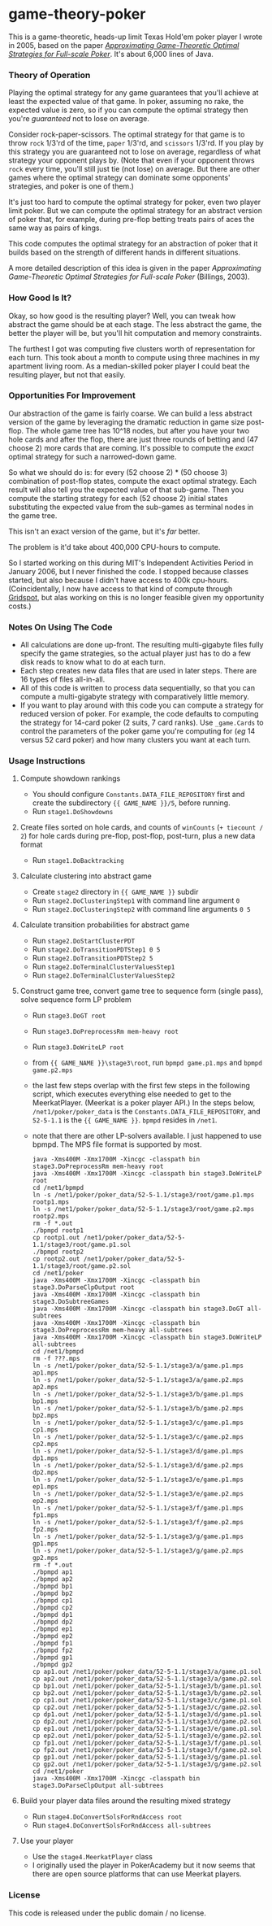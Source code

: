game-theory-poker
=====

This is a game-theoretic, heads-up limit Texas Hold'em poker player I wrote in 2005, based on the paper [_Approximating Game-Theoretic Optimal Strategies for Full-scale Poker_](https://www.google.com/search?q=Approximating+Game-Theoretic+Optimal+Strategies+for+Full-scale+Poker).  It's about 6,000 lines of Java.


### Theory of Operation
Playing the optimal strategy for any game guarantees that you'll achieve at least the expected value of that game.  In poker, assuming no rake, the expected value is zero, so if you can compute the optimal strategy then you're _guaranteed_ not to lose on average.

Consider rock-paper-scissors.  The optimal strategy for that game is to throw `rock` 1/3'rd of the time, `paper` 1/3'rd, and `scissors` 1/3'rd.  If you play by this strategy you are guaranteed not to lose on average, regardless of what strategy your opponent plays by.  (Note that even if your opponent throws `rock` every time, you'll still just tie (not lose) on average.  But there are other games where the optimal strategy can dominate some opponents' strategies, and poker is one of them.)

It's just too hard to compute the optimal strategy for poker, even two player limit poker.  But we can compute the optimal strategy for an abstract version of poker that, for example, during pre-flop betting treats pairs of aces the same way as pairs of kings.

This code computes the optimal strategy for an abstraction of poker that it builds based on the strength of different hands in different situations.

A more detailed description of this idea is given in the paper _Approximating Game-Theoretic Optimal Strategies for Full-scale Poker_ (Billings, 2003).


### How Good Is It?
Okay, so how good is the resulting player?  Well, you can tweak how abstract the game should be at each stage.  The less abstract the game, the better the player will be, but you'll hit computation and memory constraints.

The furthest I got was computing five clusters worth of representation for each turn.  This took about a month to compute using three machines in my apartment living room.  As a median-skilled poker player I could beat the resulting player, but not that easily.


### Opportunities For Improvement
Our abstraction of the game is fairly coarse.  We can build a less abstract version of the game by leveraging the dramatic reduction in game size post-flop.  The whole game tree has 10^18 nodes, but after you have your two hole cards and after the flop, there are just three rounds of betting and (47 choose 2) more cards that are coming.  It's possible to compute the _exact_ optimal strategy for such a narrowed-down game.

So what we should do is: for every (52 choose 2) * (50 choose 3) combination of post-flop states, compute the exact optimal strategy.  Each result will also tell you the expected value of that sub-game.  Then you compute the starting strategy for each (52 choose 2) initial states substituting the expected value from the sub-games as terminal nodes in the game tree.

This isn't an exact version of the game, but it's _far_ better.

The problem is it'd take about 400,000 CPU-hours to compute.

So I started working on this during MIT's Independent Activities Period in January 2006, but I never finished the code.  I stopped because classes started, but also because I didn't have access to 400k cpu-hours.  (Coincidentally, I now have access to that kind of compute through [Gridspot](http://gridspot.com/compute), but alas working on this is no longer feasible given my opportunity costs.)


### Notes On Using The Code
* All calculations are done up-front.  The resulting multi-gigabyte files fully specify the game strategies, so the actual player just has to do a few disk reads to know what to do at each turn.
* Each step creates new data files that are used in later steps.  There are 16 types of files all-in-all.
* All of this code is written to process data sequentially, so that you can compute a multi-gigabyte strategy with comparatively little memory.
* If you want to play around with this code you can compute a strategy for reduced version of poker.  For example, the code defaults to computing the strategy for 14-card poker (2 suits, 7 card ranks).  Use `_game.Cards` to control the parameters of the poker game you're computing for (_eg_ 14 versus 52 card poker) and how many clusters you want at each turn.


### Usage Instructions
1. Compute showdown rankings
	* You should configure `Constants.DATA_FILE_REPOSITORY` first and create the subdirectory `{{ GAME_NAME }}/5`, before running.
	* Run `stage1.DoShowdowns`


1. Create files sorted on hole cards, and counts of `winCounts` (`+ tiecount / 2`) for hole cards during pre-flop, post-flop, post-turn, plus a new data format
	* Run `stage1.DoBacktracking`


1. Calculate clustering into abstract game
	* Create `stage2` directory in `{{ GAME_NAME }}` subdir
	* Run `stage2.DoClusteringStep1` with command line argument `0`
	* Run `stage2.DoClusteringStep2` with command line arguments `0 5`


1. Calculate transition probabilities for abstract game
	* Run `stage2.DoStartClusterPDT`
	* Run `stage2.DoTransitionPDTStep1 0 5`
	* Run `stage2.DoTransitionPDTStep2 5`
	* Run `stage2.DoTerminalClusterValuesStep1`
	* Run `stage2.DoTerminalClusterValuesStep2`


1. Construct game tree, convert game tree to sequence form (single pass), solve sequence form LP problem
	* Run `stage3.DoGT root`
	* Run `stage3.DoPreprocessRm mem-heavy root`
	* Run `stage3.DoWriteLP root`
	* from `{{ GAME_NAME }}\stage3\root`, run `bpmpd game.p1.mps` and `bpmpd game.p2.mps`
	* the last few steps overlap with the first few steps in the following script, which executes everything else needed to get to the MeerkatPlayer.  (Meerkat is a poker player API.)  In the steps below, `/net1/poker/poker_data` is the `Constants.DATA_FILE_REPOSITORY`, and `52-5-1.1` is the `{{ GAME_NAME }}`.  `bpmpd` resides in `/net1`.
	* note that there are other LP-solvers available.  I just happened to use bpmpd.  The MPS file format is supported by most.

		```
		java -Xms400M -Xmx1700M -Xincgc -classpath bin stage3.DoPreprocessRm mem-heavy root
		java -Xms400M -Xmx1700M -Xincgc -classpath bin stage3.DoWriteLP root
		cd /net1/bpmpd
		ln -s /net1/poker/poker_data/52-5-1.1/stage3/root/game.p1.mps rootp1.mps
		ln -s /net1/poker/poker_data/52-5-1.1/stage3/root/game.p2.mps rootp2.mps
		rm -f *.out
		./bpmpd rootp1
		cp rootp1.out /net1/poker/poker_data/52-5-1.1/stage3/root/game.p1.sol
		./bpmpd rootp2
		cp rootp2.out /net1/poker/poker_data/52-5-1.1/stage3/root/game.p2.sol
		cd /net1/poker
		java -Xms400M -Xmx1700M -Xincgc -classpath bin stage3.DoParseClpOutput root
		java -Xms400M -Xmx1700M -Xincgc -classpath bin stage3.DoSubtreeGames
		java -Xms400M -Xmx1700M -Xincgc -classpath bin stage3.DoGT all-subtrees
		java -Xms400M -Xmx1700M -Xincgc -classpath bin stage3.DoPreprocessRm mem-heavy all-subtrees
		java -Xms400M -Xmx1700M -Xincgc -classpath bin stage3.DoWriteLP all-subtrees
		cd /net1/bpmpd
		rm -f ???.mps
		ln -s /net1/poker/poker_data/52-5-1.1/stage3/a/game.p1.mps ap1.mps
		ln -s /net1/poker/poker_data/52-5-1.1/stage3/a/game.p2.mps ap2.mps
		ln -s /net1/poker/poker_data/52-5-1.1/stage3/b/game.p1.mps bp1.mps
		ln -s /net1/poker/poker_data/52-5-1.1/stage3/b/game.p2.mps bp2.mps
		ln -s /net1/poker/poker_data/52-5-1.1/stage3/c/game.p1.mps cp1.mps
		ln -s /net1/poker/poker_data/52-5-1.1/stage3/c/game.p2.mps cp2.mps
		ln -s /net1/poker/poker_data/52-5-1.1/stage3/d/game.p1.mps dp1.mps
		ln -s /net1/poker/poker_data/52-5-1.1/stage3/d/game.p2.mps dp2.mps
		ln -s /net1/poker/poker_data/52-5-1.1/stage3/e/game.p1.mps ep1.mps
		ln -s /net1/poker/poker_data/52-5-1.1/stage3/e/game.p2.mps ep2.mps
		ln -s /net1/poker/poker_data/52-5-1.1/stage3/f/game.p1.mps fp1.mps
		ln -s /net1/poker/poker_data/52-5-1.1/stage3/f/game.p2.mps fp2.mps
		ln -s /net1/poker/poker_data/52-5-1.1/stage3/g/game.p1.mps gp1.mps
		ln -s /net1/poker/poker_data/52-5-1.1/stage3/g/game.p2.mps gp2.mps
		rm -f *.out
		./bpmpd ap1
		./bpmpd ap2
		./bpmpd bp1
		./bpmpd bp2
		./bpmpd cp1
		./bpmpd cp2
		./bpmpd dp1
		./bpmpd dp2
		./bpmpd ep1
		./bpmpd ep2
		./bpmpd fp1
		./bpmpd fp2
		./bpmpd gp1
		./bpmpd gp2
		cp ap1.out /net1/poker/poker_data/52-5-1.1/stage3/a/game.p1.sol
		cp ap2.out /net1/poker/poker_data/52-5-1.1/stage3/a/game.p2.sol
		cp bp1.out /net1/poker/poker_data/52-5-1.1/stage3/b/game.p1.sol
		cp bp2.out /net1/poker/poker_data/52-5-1.1/stage3/b/game.p2.sol
		cp cp1.out /net1/poker/poker_data/52-5-1.1/stage3/c/game.p1.sol
		cp cp2.out /net1/poker/poker_data/52-5-1.1/stage3/c/game.p2.sol
		cp dp1.out /net1/poker/poker_data/52-5-1.1/stage3/d/game.p1.sol
		cp dp2.out /net1/poker/poker_data/52-5-1.1/stage3/d/game.p2.sol
		cp ep1.out /net1/poker/poker_data/52-5-1.1/stage3/e/game.p1.sol
		cp ep2.out /net1/poker/poker_data/52-5-1.1/stage3/e/game.p2.sol
		cp fp1.out /net1/poker/poker_data/52-5-1.1/stage3/f/game.p1.sol
		cp fp2.out /net1/poker/poker_data/52-5-1.1/stage3/f/game.p2.sol
		cp gp1.out /net1/poker/poker_data/52-5-1.1/stage3/g/game.p1.sol
		cp gp2.out /net1/poker/poker_data/52-5-1.1/stage3/g/game.p2.sol
		cd /net1/poker
		java -Xms400M -Xmx1700M -Xincgc -classpath bin stage3.DoParseClpOutput all-subtrees
		```


1. Build your player data files around the resulting mixed strategy
	* Run `stage4.DoConvertSolsForRndAccess root`
	* Run `stage4.DoConvertSolsForRndAccess all-subtrees`

1. Use your player
	* Use the `stage4.MeerkatPlayer` class
	* I originally used the player in PokerAcademy but it now seems that there are open source platforms that can use Meerkat players.


### License

This code is released under the public domain / no license.